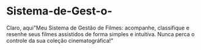 # Sistema-de-Gest-o-
Claro, aqui"Meu Sistema de Gestão de Filmes: acompanhe, classifique e resenhe seus filmes assistidos de forma simples e intuitiva. Nunca perca o controle da sua coleção cinematográfica!"
